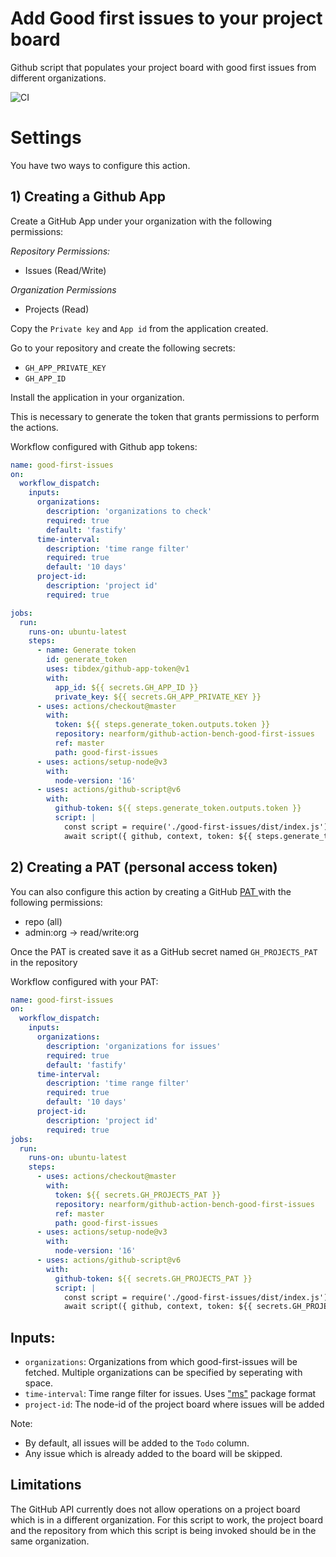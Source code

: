# Add Good first issues to your project board
Github script that populates your project board with good first issues from different organizations.

![CI](https://github.com/nearform/github-action-bench-good-first-issues/actions/workflows/ci.yml/badge.svg)

# Settings

You have two ways to configure this action.

## 1) Creating a Github App

Create a GitHub App under your organization with the following permissions:

*Repository Permissions:*
- Issues (Read/Write)

*Organization Permissions*
- Projects (Read)

Copy the `Private key` and `App id` from the application created.

Go to your repository and create the following secrets:
- `GH_APP_PRIVATE_KEY`
- `GH_APP_ID`

Install the application in your organization.

This is necessary to generate the token that grants permissions to perform the actions.

Workflow configured with Github app tokens:
```yaml
name: good-first-issues
on:
  workflow_dispatch:
    inputs:
      organizations:
        description: 'organizations to check'
        required: true
        default: 'fastify'
      time-interval:
        description: 'time range filter'
        required: true
        default: '10 days'
      project-id:
        description: 'project id'
        required: true

jobs:
  run:
    runs-on: ubuntu-latest
    steps:
      - name: Generate token
        id: generate_token
        uses: tibdex/github-app-token@v1
        with:
          app_id: ${{ secrets.GH_APP_ID }}
          private_key: ${{ secrets.GH_APP_PRIVATE_KEY }}
      - uses: actions/checkout@master
        with:
          token: ${{ steps.generate_token.outputs.token }}
          repository: nearform/github-action-bench-good-first-issues
          ref: master
          path: good-first-issues
      - uses: actions/setup-node@v3
        with:
          node-version: '16'
      - uses: actions/github-script@v6
        with:
          github-token: ${{ steps.generate_token.outputs.token }}
          script: |
            const script = require('./good-first-issues/dist/index.js')
            await script({ github, context, token: ${{ steps.generate_token.outputs.token }}, inputs: ${{ toJSON(github.event.inputs) }} })
```

## 2) Creating a PAT (personal access token)
You can also configure this action by creating a GitHub [PAT ](https://docs.github.com/en/authentication/keeping-your-account-and-data-secure/creating-a-personal-access-token) with the following permissions:
- repo (all)
- admin:org -> read/write:org

Once the PAT is created save it as a GitHub secret named `GH_PROJECTS_PAT` in the repository

Workflow configured with your PAT:  

```yaml
name: good-first-issues
on:
  workflow_dispatch:
    inputs:
      organizations:
        description: 'organizations for issues'
        required: true
        default: 'fastify'
      time-interval:
        description: 'time range filter'
        required: true
        default: '10 days'
      project-id:
        description: 'project id'
        required: true
jobs:
  run:
    runs-on: ubuntu-latest
    steps:
      - uses: actions/checkout@master
        with:
          token: ${{ secrets.GH_PROJECTS_PAT }}
          repository: nearform/github-action-bench-good-first-issues
          ref: master
          path: good-first-issues
      - uses: actions/setup-node@v3
        with:
          node-version: '16'
      - uses: actions/github-script@v6
        with:
          github-token: ${{ secrets.GH_PROJECTS_PAT }}
          script: |
            const script = require('./good-first-issues/dist/index.js')
            await script({ github, context, token: ${{ secrets.GH_PROJECTS_PAT }}, inputs: ${{ toJSON(github.event.inputs) }} })
```

## Inputs:
- `organizations`: Organizations from which good-first-issues will be fetched. Multiple organizations can be specified by seperating with space.
- `time-interval`:  Time range filter for issues. Uses ["ms"](https://www.npmjs.com/package/ms) package format
- `project-id`: The node-id of the project board where issues will be added

Note: 
- By default, all issues will be added to the `Todo` column.
- Any issue which is already added to the board will be skipped.


## Limitations
The GitHub API currently does not allow operations on a project board which is in a different organization. For this script to work, the project board and the repository from which this script is being invoked should be in the same organization.
